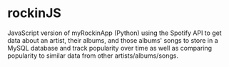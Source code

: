 # rockinJS
JavaScript version of myRockinApp (Python) using the Spotify API to get data about an artist, their albums, and those albums' songs to store in a MySQL database and track popularity over time as well as comparing popularity to similar data from other artists/albums/songs.
